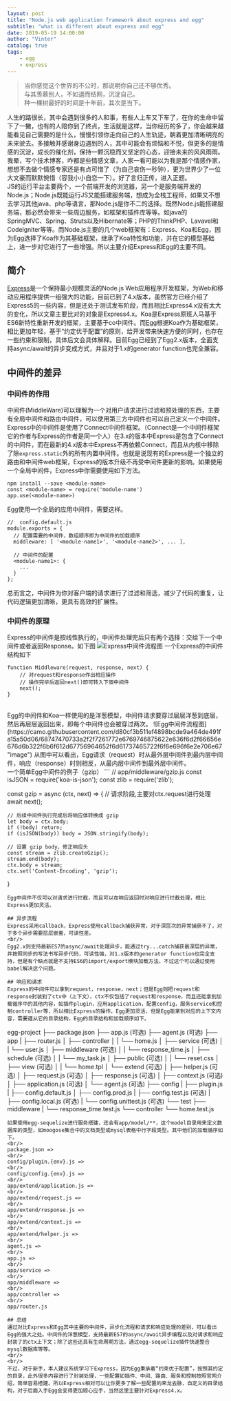 ```yaml
---
layout: post
title: "Node.js web application framework about express and egg"
subtitle: "what is different about express and egg"
date: 2019-05-19 14:00:00
author: "Vinter"
catalog: true
tags:
    - egg
    - express
---
```


> 当你感觉这个世界的不公时，那说明你自己还不够优秀。     
> 与其羡慕别人，不如退而结网，沉淀自己。       
> 种一棵树最好的时间是十年前，其次是当下。      

人生的路很长，其中会遇到很多的人和事，有些人上车又下车了，在你的生命中留下了一撇，也有的人陪你到了终点，生活就是这样，当你经历的多了，你会越来越能看见自己需要的是什么，慢慢引领你走向自己的人生轨迹，朝着更加清晰明亮的未来驶去。多接触并感谢身边遇到的人，其中可能会有烦恼和不悦，但更多的是情感的沉淀，成长的催化剂，保持一颗沉稳而又坚定的心态，迎接未来的风风雨雨。
<br/>
我晕，写个技术博客，咋都是些情感文章，人家一看可能以为我是那个情感作家，想想不去做个情感专家还是有点可惜了（为自己哀伤一秒钟），更为世界少了一位大文豪而默默惋惜（容我小小自恋一下）。好了言归正传，进入正题。
<br/>
JS的运行平台主要两个，一个前端开发的浏览器，另一个是服务端开发的Node.js；Node.js既能运行JS又能搭建服务端，想成为全栈工程师，如果又不想去学习其他java、php等语言，那Node.js是你不二的选择。既然Node.js能搭建服务端，那必然会带来一些周边服务，如框架和插件库等等。如java的SpringMVC、Spring、Struts以及Hibernate等；PHP的ThinkPHP、Lavavel和Codelgniter等等。而Node.js主要的几个web框架有：Express、Koa和Egg，因为Egg选择了Koa作为其基础框架，继承了Koa特性和功能，并在它的模型基础上，进一步对它进行了一些增强。所以主要介绍Express和Egg的主要不同。

## 简介
[Express](http://www.expressjs.com.cn/)是一个保持最小规模灵活的Node.js Web应用程序开发框架，为Web和移动应用程序提供一组强大的功能，目前已到了4.x版本，虽然官方已经介绍了Express5的一些内容，但是还处于测试发布阶段，而且相比Express4.x没有太大的变化，所以文章主要比对的对象是Express4.x。Koa是Express原班人马基于ES6新特性重新开发的框架，主要基于co中间件。而[Egg](https://eggjs.org/zh-cn/)根据Koa作为基础框架，相比更加年轻，基于“约定优于配置”的原则，给开发带来快速方便的同时，也存在一些约束和限制，具体后文会具体解释。目前Egg已经到了Egg2.x版本，全面支持async/await的异步变成方式，并且对于1.x的generator function也完全兼容。

## 中间件的差异
### 中间件的作用
中间件(MiddleWare)可以理解为一个对用户请求进行过滤和预处理的东西，主要有全局中间件和路由中间件，可以使用第三方中间件也可以自己定义一个中间件。Express中的中间件是使用了Connect中间件框架。（Connect是一个中间件框架它的作者与Express的作者是同一个人）在3.x的版本中Express是包含了Connect的中间件，而在最新的4.x版本中Express不再依赖Connect，而且从内核中移除了除`express.static`外的所有内置中间件。也就是说现有的Express是一个独立的路由和中间件web框架，Express的版本升级不再受中间件更新的影响。如果使用一个全局中间件，Express中你需要使用如下方法。
```
npm install --save <module-name>
const <module-name> = require('module-name')
app.use(<module-name>)
```
Egg使用一个全局的应用中间件，需要这样。
```
//  config.default.js
module.exports = {
  // 配置需要的中间件，数组顺序即为中间件的加载顺序
  middleware: [ '<module-name1>', '<module-name2>', ... ],

  // 中间件的配置
  <module-name1>: {
    ...
  }
};
```
总而言之，中间件为你对客户端的请求进行了过滤和筛选，减少了代码的重复，让代码逻辑更加清晰，更具有高效的扩展性。
### 中间件的原理
Express的中间件是按线性执行的，中间件处理完后只有两个选择：交给下一个中间件或者返回Response。如下图
![Express中间件流程图](https://diycode.b0.upaiyun.com/photo/2019/20995e727ab22b109d2d15f769123cb0.png "image")
一个Express的中间件结构如下
```
function Middleware(request, response, next) {
    // 对request和response作出相应操作
    // 操作完毕后返回next()即可转入下個中间件
    next();
}
```
<br/>
Egg的中间件和Koa一样使用的是洋葱模型，中间件请求要穿过层层洋葱到底层，然后再层层返回出来，即每个中间件也会被穿过两次。
![Egg中间件流程图](https://camo.githubusercontent.com/d80cf3b511ef4898bcde9a464de491fa15a50d06/68747470733a2f2f7261772e6769746875622e636f6d2f66656e676d6b322f6b6f612d67756964652f6d61737465722f6f6e696f6e2e706e67 "image")
从图中可以看出，Egg请求（request）时从最外层中间件到最内层中间件，响应（response）时则相反，从最内层中间件到最外层中间件。
<br/>
一个简单Egg中间件的例子（gzip）
```
// app/middleware/gzip.js
const isJSON = require('koa-is-json');
const zlib = require('zlib');

const gzip = async (ctx, next) => {
    //  请求阶段,主要对ctx.request进行处理
    await next();

    // 后续中间件执行完成后将响应体转换成 gzip
    let body = ctx.body;
    if (!body) return;
    if (isJSON(body)) body = JSON.stringify(body);

    // 设置 gzip body，修正响应头
    const stream = zlib.createGzip();
    stream.end(body);
    ctx.body = stream;
    ctx.set('Content-Encoding', 'gzip');
}
```
Egg中间件不仅可以对请求进行拦截，而且可以在响应返回时对响应进行拦截处理，相比Express更加灵活。

## 异步流程
Express采用callback，Express使用callback捕获异常，对于深层次的异常捕获不了，对于多个异步需要层层嵌套，可读性差。
<br/>
Egg2.x则支持最新ES7的async/await处理异步，能通过try...catch捕获最深层的异常，并按照同步的写法书写异步代码，可读性强，对1.x版本的generator function也完全支持，但是有个缺点就是不支持ES6的import/export模块加载方法，不过这个可以通过使用babel解决这个问题。

## 响应和请求
Express的中间件可以拿到request，response，next；但是Egg则把request和response封装到了ctx中（上下文），ctx不仅包括了request和response，而且还能拿到加载循序中的其他内容，如插件plugin，应用application，配置config，服务service和控制controller等，所以相比Express的操作，Egg更加灵活，但是Egg能拿到对应的上下文内容，需要遵从它的目录结构，Egg的目录结构和加载顺序如下。
```
egg-project
├── package.json
├── app.js (可选)
├── agent.js (可选)
├── app
|   ├── router.js
│   ├── controller
│   |   └── home.js
│   ├── service (可选)
│   |   └── user.js
│   ├── middleware (可选)
│   |   └── response_time.js
│   ├── schedule (可选)
│   |   └── my_task.js
│   ├── public (可选)
│   |   └── reset.css
│   ├── view (可选)
│   |   └── home.tpl
│   └── extend (可选)
│       ├── helper.js (可选)
│       ├── request.js (可选)
│       ├── response.js (可选)
│       ├── context.js (可选)
│       ├── application.js (可选)
│       └── agent.js (可选)
├── config
|   ├── plugin.js
|   ├── config.default.js
│   ├── config.prod.js
|   ├── config.test.js (可选)
|   ├── config.local.js (可选)
|   └── config.unittest.js (可选)
└── test
    ├── middleware
    |   └── response_time.test.js
    └── controller
        └── home.test.js
```
如果使用egg-sequelize进行服务搭建，还会有app/model/**，这个model目录用来定义数据库的类型，如moogose集合中的文档类型或mysql表格中行字段类型。其中他们的加载循序如下。
<br/>
package.json => 
<br/>
config/plugin.{env}.js =>
<br/> 
config/config.{env}.js => 
<br/>
app/extend/application.js => 
<br/>
app/extend/request.js => 
<br/>
app/extend/response.js => 
<br/>
app/extend/context.js => 
<br/>
app/extend/helper.js => 
<br/>
agent.js => 
<br/>
app.js => 
<br/>
app/service => 
<br/>
app/middleware => 
<br/>
app/controller => 
<br/>
app/router.js

## 总结
通过对比Express和Egg其中主要的中间件，异步化流程和请求和响应处理的差别，可以看出Egg的强大之处。中间件的洋葱模型，支持最新ES7的async/await异步编程以及对请求和响应封装了的ctx上下文；除了这些还具有生命周期方法，通过egg-sequelize插件快速整合mysql数据库等等。
<br/>
<br/>
不过，对于新手，本人建议系统学习下Express，因为Egg秉承着“约束优于配置”，按照其约定的目录，此外很多内容进行了封装处理，一些配置如插件、中间、路由、服务和控制按照官网介绍，简单容易搭建。所以Express相对可以让你更多了解一些配置的来龙去脉，自定义的目录结构，对于后面入手Egg会变得更加顺心应手，当然这里主要针对Express4.x。